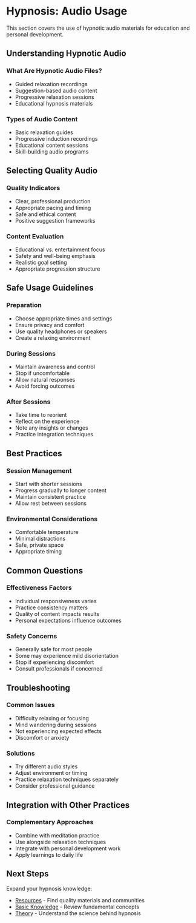 # Hypnosis: Audio Usage

This section covers the use of hypnotic audio materials for education and personal development.

## Understanding Hypnotic Audio

### What Are Hypnotic Audio Files?
- Guided relaxation recordings
- Suggestion-based audio content
- Progressive relaxation sessions
- Educational hypnosis materials

### Types of Audio Content
- Basic relaxation guides
- Progressive induction recordings
- Educational content sessions
- Skill-building audio programs

## Selecting Quality Audio

### Quality Indicators
- Clear, professional production
- Appropriate pacing and timing
- Safe and ethical content
- Positive suggestion frameworks

### Content Evaluation
- Educational vs. entertainment focus
- Safety and well-being emphasis
- Realistic goal setting
- Appropriate progression structure

## Safe Usage Guidelines

### Preparation
- Choose appropriate times and settings
- Ensure privacy and comfort
- Use quality headphones or speakers
- Create a relaxing environment

### During Sessions
- Maintain awareness and control
- Stop if uncomfortable
- Allow natural responses
- Avoid forcing outcomes

### After Sessions
- Take time to reorient
- Reflect on the experience
- Note any insights or changes
- Practice integration techniques

## Best Practices

### Session Management
- Start with shorter sessions
- Progress gradually to longer content
- Maintain consistent practice
- Allow rest between sessions

### Environmental Considerations
- Comfortable temperature
- Minimal distractions
- Safe, private space
- Appropriate timing

## Common Questions

### Effectiveness Factors
- Individual responsiveness varies
- Practice consistency matters
- Quality of content impacts results
- Personal expectations influence outcomes

### Safety Concerns
- Generally safe for most people
- Some may experience mild disorientation
- Stop if experiencing discomfort
- Consult professionals if concerned

## Troubleshooting

### Common Issues
- Difficulty relaxing or focusing
- Mind wandering during sessions
- Not experiencing expected effects
- Discomfort or anxiety

### Solutions
- Try different audio styles
- Adjust environment or timing
- Practice relaxation techniques separately
- Consider professional guidance

## Integration with Other Practices

### Complementary Approaches
- Combine with meditation practice
- Use alongside relaxation techniques
- Integrate with personal development work
- Apply learnings to daily life

## Next Steps

Expand your hypnosis knowledge:
- [Resources](resource) - Find quality materials and communities
- [Basic Knowledge](basics) - Review fundamental concepts
- [Theory](theory) - Understand the science behind hypnosis